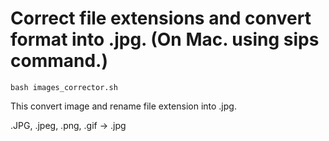 # Correct file extensions and convert format into .jpg. (On Mac. using sips command.)

```
bash images_corrector.sh
```
This convert image and rename file extension into .jpg.

.JPG, .jpeg, .png, .gif -> .jpg
